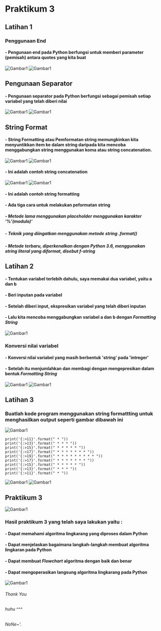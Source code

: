 # Praktikum 3
## Latihan 1
### Penggunaan End
#### - Pengunaan end pada Python berfungsi untuk memberi parameter (pemisah) antara quotes yang kita buat 
![Gambar1](Pk3/latihan1.1.png)
![Gambar1](Pk3/latihan1.2.png)
## Pengunaan Separator
#### - Pengunaan separator pada Python berfungsi sebagai pemisah setiap variabel yang telah diberi nilai 
![Gambar1](Pk3/latihan1.3.png)
![Gambar1](Pk3/latihan1.4.png)
## String Format
#### - String Formatting atau Pemformatan string memungkinkan kita menyuntikkan item ke dalam string daripada kita mencoba menggabungkan string menggunakan koma atau string concatenation.
![Gambar1](Pk3/latihan1.5.png)
![Gambar1](Pk3/latihan1.6.png)
#### - Ini adalah contoh string concatenation
![Gambar1](Pk3/latihan1.7.png)
![Gambar1](Pk3/latihan1.8.png)
#### - Ini adalah contoh string formatting
#### - Ada tiga cara untuk melakukan peformatan string
##### - Metode lama menggunakan placeholder menggunakan karakter '%'(modulo)'
##### - Teknik yang diingatkan menggunakan metode string .format()
##### - Metode terbaru, diperkenalkan dengan Python 3.6, menggunakan string literal yang diformat, disebut *f-string*
## Latihan 2 
#### - Tentukan variabel terlebih dahulu, saya memakai dua variabel, yaitu a dan b
#### - Beri inputan pada variabel
#### - Setelah diberi input, ekspresikan variabel yang telah diberi inputan
#### - Lalu kita mencoba menggabungkan variabel a dan b dengan *Formatting String*
![Gambar1](Pk3/latihan2.1.png)
### Konversi nilai variabel
#### - Konversi nilai variabel yang masih berbentuk 'string' pada 'intreger'
#### - Setelah itu menjumlahkan dan membagi dengan mengepresikan dalam bentuk *Formatting String*
![Gambar1](Pk3/latihan2.2.png)
![Gambar1](Pk3/latihan2.3.png)
## Latihan 3
### Buatlah kode program menggunakan string formattting untuk menghasilkan output seperti gambar dibawah ini
![Gambar1](Pk3/latihan3.1.png)
```
print('{:>11}'.format(" * "))
print('{:>13}'.format(" * * * "))
print('{:>15}'.format(" * * * * * "))
print('{:>17}'.format(" * * * * * * * "))
print('{:>19}'.format(" * * * * * * * * * "))
print('{:>17}'.format(" * * * * * * * "))
print('{:>15}'.format(" * * * * * "))
print('{:>13}'.format(" * * * "))
print('{:>11}'.format(" * "))
```
![Gambar1](Pk3/latihan3.2.png)
![Gambar1](Pk3/latihan3.3.png)
## Praktikum 3 
![Gambar1](Pk3/Praktikum3.2.png)
### Hasil praktikum 3 yang telah saya lakukan yaitu :
#### - Dapat memahami algoritma lingkarang yang diproses dalam Python
#### - Dapat menjelaskan bagaimana langkah-langkah membuat algoritma lingkaran pada Python
#### - Dapat membuat *Flowchart* algoritma dengan baik dan benar
#### - Dapat mengoperasikan langsung algoritma lingkarang pada Python
![Gambar1](Pk3/Praktikum3.1.png)
###### Thank You ######
###### huhu ^^^ ######
###### NoNe~'. ######
